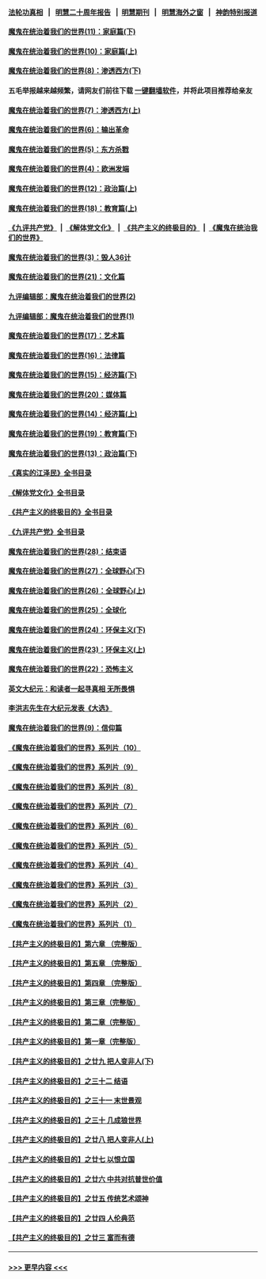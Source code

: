 #### [法轮功真相](https://github.com/gfw-breaker/truth/blob/master/README.md?t=0) &nbsp;&nbsp;|&nbsp;&nbsp; [明慧二十周年报告](https://github.com/gfw-breaker/mh-reports/blob/master/README.md?t=0) &nbsp;&nbsp;|&nbsp;&nbsp;[明慧期刊](https://github.com/gfw-breaker/mh-qikan) &nbsp;&nbsp;|&nbsp;&nbsp; [明慧海外之窗](https://github.com/gfw-breaker/mh-news/blob/master/README.md?t=0) &nbsp;&nbsp;|&nbsp;&nbsp; [神韵特别报道](https://github.com/gfw-breaker/mh-news/blob/master/shenyun.md?t=0)
#### [魔鬼在统治着我们的世界(11)：家庭篇(下)](../pages/nsc422/n10440961.md?t=12031651) 
#### [魔鬼在统治着我们的世界(10)：家庭篇(上)](../pages/nsc422/n10435448.md?t=12031651) 
#### [魔鬼在统治着我们的世界(8)：渗透西方(下)](../pages/nsc422/n10429603.md?t=12031651) 
#### 五毛举报越来越频繁，请网友们前往下载 [一键翻墙软件](https://github.com/gfw-breaker/ssr-accounts)，并将此项目推荐给亲友
#### [魔鬼在统治着我们的世界(7)：渗透西方(上)](../pages/nsc422/n10426013.md?t=12031651) 
#### [魔鬼在统治着我们的世界(6)：输出革命](../pages/nsc422/n10421536.md?t=12031651) 
#### [魔鬼在统治着我们的世界(5)：东方杀戮](../pages/nsc422/n10417707.md?t=12031651) 
#### [魔鬼在统治着我们的世界(4)：欧洲发端](../pages/nsc422/n10414890.md?t=12031651) 
#### [魔鬼在统治着我们的世界(12)：政治篇(上)](../pages/nsc422/n10444576.md?t=12031651) 
#### [魔鬼在统治着我们的世界(18)：教育篇(上)](../pages/nsc422/n10526970.md?t=12031651) 
#### [《九评共产党》](https://github.com/begood0513/9ping.md/blob/master/README.md) &nbsp;|&nbsp; [《解体党文化》](../../../../jtdwh.md/blob/master/README.md)  &nbsp;|&nbsp; [《共产主义的终极目的》](../../../../gczydzjmd.md/blob/master/README.md) &nbsp;|&nbsp; [《魔鬼在统治我们的世界》](../../../../mgztzwmdsj.md/blob/master/README.md) 
#### [魔鬼在统治着我们的世界(3)：毁人36计](../pages/nsc422/n10411583.md?t=12031651) 
#### [魔鬼在统治着我们的世界(21)：文化篇](../pages/nsc422/n10597706.md?t=12031651) 
#### [九评编辑部：魔鬼在统治着我们的世界(2)](../pages/nsc422/n10410036.md?t=12031651) 
#### [九评编辑部：魔鬼在统治着我们的世界(1)](../pages/nsc422/n10406825.md?t=12031651) 
#### [魔鬼在统治着我们的世界(17)：艺术篇](../pages/nsc422/n10499093.md?t=12031651) 
#### [魔鬼在统治着我们的世界(16)：法律篇](../pages/nsc422/n10485969.md?t=12031651) 
#### [魔鬼在统治着我们的世界(15)：经济篇(下)](../pages/nsc422/n10469975.md?t=12031651) 
#### [魔鬼在统治着我们的世界(20)：媒体篇](../pages/nsc422/n10586579.md?t=12031651) 
#### [魔鬼在统治着我们的世界(14)：经济篇(上)](../pages/nsc422/n10457370.md?t=12031651) 
#### [魔鬼在统治着我们的世界(19)：教育篇(下)](../pages/nsc422/n10564808.md?t=12031651) 
#### [魔鬼在统治着我们的世界(13)：政治篇(下)](../pages/nsc422/n10448270.md?t=12031651) 
#### [《真实的江泽民》全书目录](../pages/nsc422/n13721399.md?t=12031651) 
#### [《解体党文化》全书目录](../pages/nsc422/n13721157.md?t=12031651) 
#### [《共产主义的终极目的》全书目录](../pages/nsc422/n13721048.md?t=12031651) 
#### [《九评共产党》全书目录](../pages/nsc422/n13708085.md?t=12031651) 
#### [魔鬼在统治着我们的世界(28)：结束语](../pages/nsc422/n10936246.md?t=12031651) 
#### [魔鬼在统治着我们的世界(27)：全球野心(下)](../pages/nsc422/n10928319.md?t=12031651) 
#### [魔鬼在统治着我们的世界(26)：全球野心(上)](../pages/nsc422/n10900318.md?t=12031651) 
#### [魔鬼在统治着我们的世界(25)：全球化](../pages/nsc422/n10788205.md?t=12031651) 
#### [魔鬼在统治着我们的世界(24)：环保主义(下)](../pages/nsc422/n10695307.md?t=12031651) 
#### [魔鬼在统治着我们的世界(23)：环保主义(上)](../pages/nsc422/n10688613.md?t=12031651) 
#### [魔鬼在统治着我们的世界(22)：恐怖主义](../pages/nsc422/n10614727.md?t=12031651) 
#### [英文大纪元：和读者一起寻真相 无所畏惧](../pages/nsc422/n12542027.md?t=12031651) 
#### [李洪志先生在大纪元发表《大选》](../pages/nsc422/n12534746.md?t=12031651) 
#### [魔鬼在统治着我们的世界(9)：信仰篇](../pages/nsc422/n10432159.md?t=12031651) 
#### [《魔鬼在统治着我们的世界》系列片（10）](../pages/nsc422/n12292670.md?t=12031651) 
#### [《魔鬼在统治着我们的世界》系列片（9）](../pages/nsc422/n12290859.md?t=12031651) 
#### [《魔鬼在统治着我们的世界》系列片（8）](../pages/nsc422/n12287445.md?t=12031651) 
#### [《魔鬼在统治着我们的世界》系列片（7）](../pages/nsc422/n12283425.md?t=12031651) 
#### [《魔鬼在统治着我们的世界》系列片（6）](../pages/nsc422/n12282314.md?t=12031651) 
#### [《魔鬼在统治着我们的世界》系列片（5）](../pages/nsc422/n12281419.md?t=12031651) 
#### [《魔鬼在统治着我们的世界》系列片（4）](../pages/nsc422/n12274024.md?t=12031651) 
#### [《魔鬼在统治着我们的世界》系列片（3）](../pages/nsc422/n12271322.md?t=12031651) 
#### [《魔鬼在统治着我们的世界》系列片（2）](../pages/nsc422/n12269049.md?t=12031651) 
#### [《魔鬼在统治着我们的世界》系列片（1）](../pages/nsc422/n12267575.md?t=12031651) 
#### [【共产主义的终极目的】第六章 （完整版）](../pages/nsc422/n11428913.md?t=12031651) 
#### [【共产主义的终极目的】第五章 （完整版）](../pages/nsc422/n11428912.md?t=12031651) 
#### [【共产主义的终极目的】第四章 （完整版）](../pages/nsc422/n11428907.md?t=12031651) 
#### [【共产主义的终极目的】第三章（完整版）](../pages/nsc422/n11428848.md?t=12031651) 
#### [【共产主义的终极目的】第二章（完整版）](../pages/nsc422/n11428831.md?t=12031651) 
#### [【共产主义的终极目的】第一章（完整版）](../pages/nsc422/n11417651.md?t=12031651) 
#### [【共产主义的终极目的】之廿九 把人变非人(下)](../pages/nsc422/n11344140.md?t=12031651) 
#### [【共产主义的终极目的】之三十二 结语](../pages/nsc422/n11360535.md?t=12031651) 
#### [【共产主义的终极目的】之三十一 末世景观](../pages/nsc422/n11351129.md?t=12031651) 
#### [【共产主义的终极目的】之三十 几成狼世界](../pages/nsc422/n11348280.md?t=12031651) 
#### [【共产主义的终极目的】之廿八 把人变非人(上)](../pages/nsc422/n11340492.md?t=12031651) 
#### [【共产主义的终极目的】之廿七 以恨立国](../pages/nsc422/n11336944.md?t=12031651) 
#### [【共产主义的终极目的】之廿六 中共对抗普世价值](../pages/nsc422/n11324785.md?t=12031651) 
#### [【共产主义的终极目的】之廿五 传统艺术颂神](../pages/nsc422/n11296396.md?t=12031651) 
#### [【共产主义的终极目的】之廿四 人伦典范](../pages/nsc422/n11296397.md?t=12031651) 
#### [【共产主义的终极目的】之廿三 富而有德](../pages/nsc422/n11283598.md?t=12031651) 

----
#### [ >>> 更早内容 <<< ](../indexes/nsc422-earlier.md)
